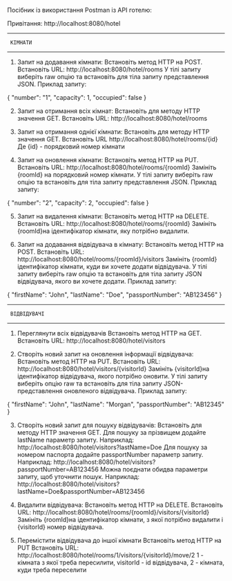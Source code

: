 Посібник із використання Postman із API готелю:

Привітання:
http://localhost:8080/hotel

--------------------

     КІМНАТИ

--------------------

1. Запит на додавання кімнати:
   Встановіть метод HTTP на POST.
   Встановіть URL:
   http://localhost:8080/hotel/rooms
   У тілі запиту виберіть raw опцію та встановіть для тіла запиту представлення JSON.
   Приклад запиту:

{
"number": "1",
"capacity": 1,
"occupied": false
}

2. Запит на отримання всіх кімнат:
   Встановіть для методу HTTP значення GET.
   Встановіть URL:
   http://localhost:8080/hotel/rooms

3. Запит на отримання однієї кімнати:
   Встановіть для методу HTTP значення GET.
   Встановіть URL
   http://localhost:8080/hotel/rooms/{id}
   Де {id} - порядковий номер кімнати

4. Запит на оновлення кімнати:
   Встановіть метод HTTP на PUT.
   Встановіть URL:
   http://localhost:8080/hotel/rooms/{roomId}
   Замініть {roomId} на порядковий номер кімнати.
   У тілі запиту виберіть raw опцію та встановіть для тіла запиту представлення JSON.
   Приклад запиту:

{
"number": "2",
"capacity": 2,
"occupied": false
}

5. Запит на видалення кімнати:
   Встановіть метод HTTP на DELETE.
   Встановіть URL:
   http://localhost:8080/hotel/rooms/{roomId}
   Замініть {roomId}на ідентифікатор кімнати, яку потрібно видалити.

6. Запит на додавання відвідувача в кімнату:
   Встановіть метод HTTP на POST.
   Встановіть URL:
   http://localhost:8080/hotel/rooms/{roomId}/visitors
   Замініть {roomId}ідентифікатор кімнати, куди ви хочете додати відвідувача.
   У тілі запиту виберіть raw опцію та встановіть для тіла запиту JSON відвідувача, якого ви хочете додати.
   Приклад запиту:

{
"firstName": "John",
"lastName": "Doe",
"passportNumber": "AB123456"
}


---------------------

     ВІДВІДУВАЧІ

---------------------

1. Переглянути всіх відвідувачів
   Встановіть метод HTTP на GET.
   Встановіть URL:
   http://localhost:8080/hotel/visitors


2. Створіть новий запит на оновлення інформації відвідувача:
   Встановіть метод HTTP на PUT.
   Встановіть URL:
   http://localhost:8080/hotel/visitors/{visitorId}
   Замініть {visitorId}на ідентифікатор
   відвідувача, якого
   потрібно оновити.
   У тілі запиту виберіть опцію raw та встановіть для тіла запиту JSON-представлення оновленого відвідувача.
   Приклад запиту:

{
"firstName": "John",
"lastName": "Morgan",
"passportNumber": "AB12345"
}

3. Створіть новий запит для пошуку відвідувачів:
   Встановіть для методу HTTP значення GET.
   Для пошуку за прізвищем додайте lastName параметр запиту. Наприклад:
   http://localhost:8080/hotel/visitors?lastName=Doe
   Для пошуку за номером паспорта додайте passportNumber параметр запиту. Наприклад:
   http://localhost:8080/hotel/visitors?passportNumber=AB123456
   Можна поєднати обидва параметри запиту, щоб уточнити пошук. Наприклад:
   http://localhost:8080/hotel/visitors?lastName=Doe&passportNumber=AB123456

4. Видалити відвідувача:
   Встановіть метод HTTP на DELETE.
   Встановіть URL:
   http://localhost:8080/hotel/rooms/{roomId}/visitors/{visitorId}
   Замініть {roomId}на ідентифікатор кімнати, з якої потрібно видалити і {visitorId} номер відвідувача.

5. Перемістити відвідувача до іншої кімнати
   Встановіть метод HTTP на PUT
   Встановіть URL:
   http://localhost:8080/hotel/rooms/1/visitors/{visitorId}/move/2
   1 - кімната з якої треба пересилити, visitorId - id відвідувача, 2 - кімната, куди треба переселити
